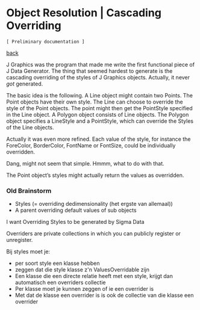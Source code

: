 ﻿Object Resolution | Cascading Overriding
========================================

`[ Preliminary documentation ]`

[back](./)

J Graphics was the program that made me write the first functional piece of J Data Generator. The thing that seemed hardest to generate is the cascading overriding of the styles of J Graphics objects. Actually, it never *got* generated.

The basic idea is the following. A Line object might contain two Points. The Point objects have their own style. The Line can choose to override the style of the Point objects. The point might then get the PointStyle specified in the Line object. A Polygon object consists of Line objects. The Polygon object specifies a LineStyle and a PointStyle, which can override the Styles of the Line objects.

Actually it was even more refined. Each value of the style, for instance the ForeColor, BorderColor, FontName or FontSize, could be individually overridden.

Dang, might not seem that simple. Hmmm, what to do with that.

The Point object’s styles might actually return the values as overridden.

### Old Brainstorm

- Styles (= overriding dedimensionality (het ergste van allemaal))
- A parent overriding default values of sub objects

I want Overriding Styles to be generated by Sigma Data

Overriders are private collections in which you can publicly register or unregister.

Bij styles moet je:
- per soort style een klasse hebben
- zeggen dat die style klasse z'n ValuesOverridable zijn
- Een klasse die een directe relatie heeft met een style, krijgt dan automatisch 
  een overriders collectie
- Per klasse moet je kunnen zeggen of ie een overrider is
- Met dat de klasse een overrider is is ook de collectie van die klasse een overrider